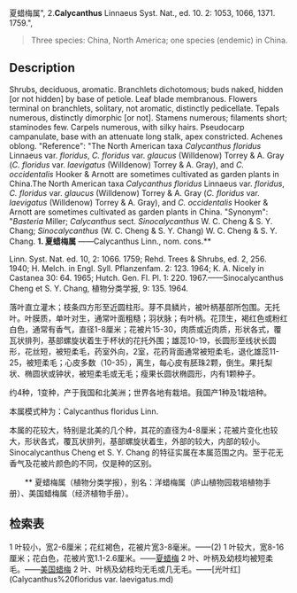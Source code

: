 夏蜡梅属",
2.**Calycanthus** Linnaeus Syst. Nat., ed. 10. 2: 1053, 1066, 1371. 1759.",

> Three species: China, North America; one species (endemic) in China.

## Description
Shrubs, deciduous, aromatic. Branchlets dichotomous; buds naked, hidden [or not hidden] by base of petiole. Leaf blade membranous. Flowers terminal on branchlets, solitary, not aromatic, distinctly pedicellate. Tepals numerous, distinctly dimorphic [or not]. Stamens numerous; filaments short; staminodes few. Carpels numerous, with silky hairs. Pseudocarp campanulate, base with an attenuate long stalk, apex constricted. Achenes oblong.
  "Reference": "The North American taxa *Calycanthus floridus* Linnaeus var. *floridus*, *C. floridus* var. *glaucus* (Willdenow) Torrey &amp; A. Gray (*C. floridus* var. *laevigatus* (Willdenow) Torrey &amp; A. Gray), and *C. occidentalis* Hooker &amp; Arnott are sometimes cultivated as garden plants in China.The North American taxa *Calycanthus floridus* Linnaeus var. *floridus*, *C. floridus* var. *glaucus* (Willdenow) Torrey &amp; A. Gray (*C. floridus* var. *laevigatus* (Willdenow) Torrey &amp; A. Gray), and *C. occidentalis* Hooker &amp; Arnott are sometimes cultivated as garden plants in China.
  "Synonym": "*Basteria* Miller; *Calycanthus* sect. *Sinocalycanthus* W. C. Cheng &amp; S. Y. Chang; *Sinocalycanthus* (W. C. Cheng &amp; S. Y. Chang) W. C. Cheng &amp; S. Y. Chang.
**1. 夏蜡梅属** ——Calycanthus Linn., nom. cons.**

Linn. Syst. Nat. ed. 10, 2: 1066. 1759; Rehd. Trees & Shrubs, ed. 2, 256. 1940; H. Melch. in Engl. Syll. Pflanzenfam. 2: 123. 1964; K. A. Nicely in Castanea 30: 64. 1965; Hutch. Gen. Fl. Pl. 1: 220. 1967.——Sinocalycanthus Cheng et S. Y. Chang, 植物分类学报, 9: 135. 1964.

落叶直立灌木；枝条四方形至近圆柱形。芽不具鳞片，被叶柄基部所包围。无托叶。叶膜质，单叶对生，通常叶面粗糙；羽状脉；有叶柄。花顶生，褐红色或粉红白色，通常有香气，直径1-8厘米；花被片15-30，肉质或近肉质，形状各式，覆瓦状排列，基部螺旋状着生于杯状的花托外围；雄蕊10-19，长圆形至线状长圆形，花丝短，被短柔毛，药室外向，2室，花药背面通常被短柔毛，退化雄蕊11-25，被短柔毛；心皮多数（10-35），离生，每心皮有胚珠2颗，倒生。果托梨状、椭圆状或钟状，被短柔毛或无毛；瘦果长圆状椭圆形，内有1颗种子。

约4种，1变种，产于我国和北美洲；世界各地有栽培。我国产1种及1栽培种。

本属模式种为：Calycanthus floridus Linn.

本属的花较大，特别是北美的几个种，其花的直径为4-8厘米；花被片变化也较大，形状各式，覆瓦状排列，基部螺旋状着生，外部的较大，内部的较小。Sinocalycanthus Cheng et S. Y. Chang 的特征实属在本属范围之内。至于花无香气及花被片颜色的不同，仅是种的区别。
<p style='text-indent:28px'>** 夏蜡梅属（植物分类学报），别名：洋蜡梅属（庐山植物园栽培植物手册）、美国蜡梅属（经济植物手册）。

## 检索表

1 叶较小，宽2-6厘米；花红褐色，花被片宽3-8毫米。——(2)
1 叶较大，宽8-16厘米；花白色，花被片宽1.1-2.6厘米。——[夏蜡梅](Calycanthus%20chinensis.md)
2 叶、叶柄及幼枝均被短柔毛。——[美国蜡梅](Calycanthus%20floridus.md)
2 叶、叶柄及幼枝均无毛或几无毛。——[光叶红](Calycanthus%20floridus var. laevigatus.md)
